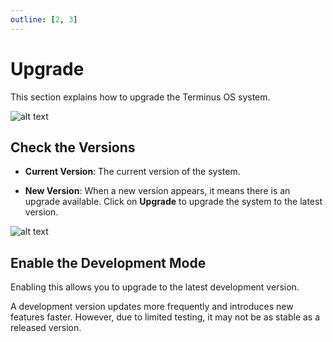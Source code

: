 ```yaml
---
outline: [2, 3]
---
```


# Upgrade

This section explains how to upgrade the Terminus OS system.

![alt text](/images/how-to/terminus/upgrade.png)

## Check the Versions 

- **Current Version**: The current version of the system.

- **New Version**: When a new version appears, it means there is an upgrade available. Click on **Upgrade** to upgrade the system to the latest version.

![alt text](/images/how-to/terminus/update_successed.png)

## Enable the Development Mode

Enabling this allows you to upgrade to the latest development version.

A development version updates more frequently and introduces new features faster. However, due to limited testing, it may not be as stable as a released version.
